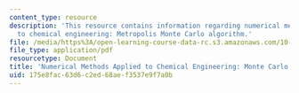 ```yaml
---
content_type: resource
description: 'This resource contains information regarding numerical methods applied
  to chemical engineering: Metropolis Monte Carlo algorithm.'
file: /media/https%3A/open-learning-course-data-rc.s3.amazonaws.com/10-34-numerical-methods-applied-to-chemical-engineering-fall-2015/175e8fac63d6c2ed68aef3537e9f7a0b_MIT10_34F15_Lec33.pdf
file_type: application/pdf
resourcetype: Document
title: 'Numerical Methods Applied to Chemical Engineering: Monte Carlo Methods 2'
uid: 175e8fac-63d6-c2ed-68ae-f3537e9f7a0b
---
```

